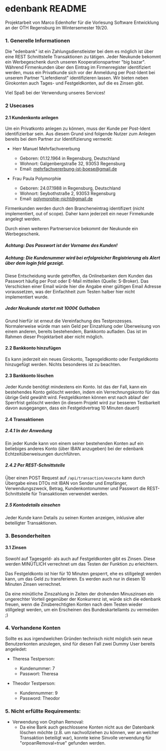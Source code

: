 # edenbank README
Projektarbeit von Marco Edenhofer für die Vorlesung Software Entwicklung an der OTH Regensburg im 
Wintersemester 19/20. 

### 1. Generelle Informationen

Die "edenbank" ist ein Zahlungsdienstleister bei dem es möglich ist über eine REST 
Schnittstelle Transaktionen zu tätigen. Jeder Neukunde bekommt ein Werbegeschenk 
durch unseren Kooperationspartner "big bazar". Während Firmenkunden über den
Eintrag im Firmenregister identifiziert werden, muss ein Privatkunde sich vor
der Anmeldung per Post-Ident bei unserem Partner "Lieferdienst" identifizieren 
lassen. Wir bieten neben Girokonten auch Tages- und Festgeldkonten, auf die es 
Zinsen gibt.

Viel Spaß bei der Verwendung unseres Services!

### 2 Usecases
#### 2.1 Kundenkonto anlegen
Um ein Privatkonto anlegen zu können, muss der Kunde per Post-Ident 
identifizierbar sein. Aus diesem Grund sind folgende Nutzer zum Anlegen bereits
bei dem Partner zur Identifizierung vermerkt:

- Herr Manuel Mehrfachvererbung
  - Geboren: 01.12.1964 in Regensburg, Deutschland
  - Wohnort: Galgenbergstraße 32, 93053 Regensburg
  - Email: mehrfachvererbung-ist-boese@gmail.de

- Frau Paula Polymorphie
  - Geboren: 24.07.1988 in Regensburg, Deutschland
  - Wohnort: Seybothstraße 2, 93053 Regensburg 
  - Email: polymorphie-nicht@gmail.de
  
Firmenkunden werden durch den Brancheneintrag identifizert 
(nicht implementiert, out of scope). Daher kann jederzeit ein neuer Firmekunde 
angelegt werden.

Durch einen weiteren Partnerservice bekommt der Neukunde ein Werbegeschenk.

##### Achtung: Das Passwort ist der Vorname des Kunden!
##### Achtung: Die Kundenummer wird bei erfolgreicher Registrierung als Alert über dem login feld gezeigt.

Diese Entscheidung wurde getroffen, da Onlinebanken dem Kunden das Passwort
häufig per Post oder E-Mail mitteilen (Quelle: S-Broker). Das Verschicken einer Email würde
hier die Angabe einer gültigen Email Adresse voraussetzen, was der Einfachheit zum
Testen halber hier nicht implementiert wurde.

##### Jeder Neukunde startet mit 1000€ Guthaben
 
Grund hierfür ist erneut die Vereinfachung des Testprozesses.
Normalerweise würde man sein Geld per Einzahlung oder Überweisung von einem anderen,
bereits bestehendem, Bankkonto aufladen. Das ist im Rahmen dieser Projektarbeit aber 
nicht möglich.

#### 2.2 Bankkonto hinzufügen
Es kann jederzeit ein neues Girokonto, Tagesgeldkonto oder Festgeldkonto 
hinzugefügt werden. Nichts besonderes ist zu beachten.

#### 2.3 Bankkonto löschen
Jeder Kunde benötigt mindestens ein Konto. Ist das der Fall, kann ein bestehendes
Konto gelöscht werden, indem ein Verrechnungskonto für das übrige Geld gewählt wird.
Festgeldkonten können erst nach ablauf der Sperrfrist gelöscht werden (in diesem 
Projekt wird zur besseren Testbarkeit davon ausgegangen, dass ein 
Festgeldvertrag 10 Minuten dauert)

#### 2.4 Transaktionen
##### 2.4.1 In der Anwedung

Ein jeder Kunde kann von einem seiner bestehenden Konten auf ein beliebiges anderes
Konto (über IBAN anzugeben) bei der edenbank Echtzeitüberweisungen durchführen.

##### 2.4.2 Per REST-Schnittstelle

Über einen POST Request auf `/api/transaction/execute` kann durch Übergabe eines
DTOs mit IBAN von Sender und Empfänger, Verwendungszweck, Betrag, Kundenkontonummer
und Passwort die REST-Schnittstelle für Transaktionen verwendet werden.

##### 2.5 Kontodetails einsehen
Jeder Kunde kann Details zu seinen Konten anzeigen, inklusive aller beteiligter
Transaktionen.

### 3. Besonderheiten

#### 3.1 Zinsen
Sowohl auf Tagesgeld- als auch auf Festgeldkonten gibt es Zinsen. Diese werden 
MINÜTLICH verrechnet um das Testen der Funktion zu erleichtern. 

Das Festgeldkonto ist hier für 10 Minuten gesperrt, ehe es stillgelegt werden kann,
um das Geld zu transferieren. Es werden auch nur in diesen 10 Minuten Zinsen 
verrechnet.

Da eine minütliche Zinszahlung in Zeiten der drohenden Minuszinsen ein
ungerechter Vorteil gegenüber der Konkurrenz ist, würde sich die edenbank freuen,
wenn die Zinsberechtigten Konten nach dem Testen wieder stillgelegt
werden, um ein Erscheinen des Bundeskartellamts zu vermeiden ;)

### 4. Vorhandene Konten
Sollte es aus irgendwelchen Gründen technisch nicht möglich sein neue Benutzerkonten
anzulegen, sind für diesen Fall zwei Dummy User bereits angeledet:

- Theresa Testperson:
  - Kundenummer: 7
  - Passwort: Theresa

- Theodor Testperson:
  - Kundennummer: 9
  - Password: Theodor

### 5. Nicht erfüllte Requirements:

- Verwendung von Orphan Removal:
  - Da eine Bank auch geschlossene Konten nicht aus der Datenbank löschen 
  möchte (z.B. um nachvollziehen zu können, wer an welcher Transaktion beteiligt
   war), konnte keine Sinvolle verwendung für "orpoanRemoval=true" gefunden 
   werden.
